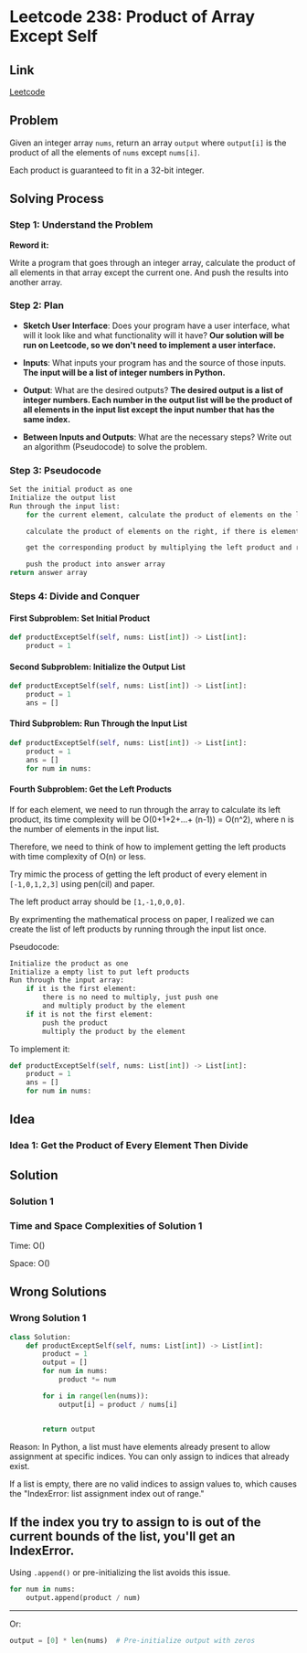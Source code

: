 # Leetcode 238: Product of Array Except Self

## Link
[Leetcode](https://leetcode.com/problems/product-of-array-except-self/)

## Problem
Given an integer array `nums`, return an array `output` where `output[i]` is the product of all the elements of `nums` except `nums[i]`.

Each product is guaranteed to fit in a 32-bit integer.


## Solving Process

### Step 1: Understand the Problem
**Reword it:** 

Write a program that goes through an integer array, calculate the product of all elements in that array except the current one. And push the results into another array.

### Step 2: Plan

- **Sketch User Interface**: Does your program have a user interface, what will it look like and what functionality will it have? **Our solution will be run on Leetcode, so we don't need to implement a user interface.**

- **Inputs**: What inputs your program has and the source of those inputs. **The input will be a list of integer numbers in Python.**

- **Output**: What are the desired outputs? **The desired output is a list of integer numbers. Each number in the output list will be the product of all elements in the input list except the input number that has the same index.**

- **Between Inputs and Outputs**: What are the necessary steps? Write out an algorithm (Pseudocode) to solve the problem.

### Step 3: Pseudocode

```Bash
Set the initial product as one
Initialize the output list
Run through the input list:
    for the current element, calculate the product of elements on the left, if there is element on the left

    calculate the product of elements on the right, if there is element on the right

    get the corresponding product by multiplying the left product and right product

    push the product into answer array
return answer array
```

### Steps 4: Divide and Conquer

#### **First Subproblem**: Set Initial Product
```Python
def productExceptSelf(self, nums: List[int]) -> List[int]:
    product = 1
```

#### **Second Subproblem**: Initialize the Output List
```Python
def productExceptSelf(self, nums: List[int]) -> List[int]:
    product = 1
    ans = []
```

#### **Third Subproblem**: Run Through the Input List
```Python
def productExceptSelf(self, nums: List[int]) -> List[int]:
    product = 1
    ans = []
    for num in nums:
```

#### **Fourth Subproblem**: Get the Left Products

If for each element, we need to run through the array to calculate its left product, its time complexity will be O(0+1+2+...+ (n-1)) = O(n^2), where n is the number of elements in the input list.

Therefore, we need to think of how to implement getting the left products with time complexity of O(n) or less.

Try mimic the process of getting the left product of every element in `[-1,0,1,2,3]` using pen(cil) and paper.

The left product array should be `[1,-1,0,0,0]`.

By exprimenting the mathematical process on paper, I realized we can create the list of left products by running through the input list once. 


Pseudocode:

```Bash
Initialize the product as one
Initialize a empty list to put left products
Run through the input array:
    if it is the first element:
        there is no need to multiply, just push one
        and multiply product by the element
    if it is not the first element:
        push the product
        multiply the product by the element
```
To implement it:

```Python
def productExceptSelf(self, nums: List[int]) -> List[int]:
    product = 1
    ans = []
    for num in nums:
```









## Idea

### Idea 1: Get the Product of Every Element Then Divide


## Solution

### Solution 1

### Time and Space Complexities of Solution 1
Time: O()

Space: O()


## Wrong Solutions

### Wrong Solution 1

```Python
class Solution:
    def productExceptSelf(self, nums: List[int]) -> List[int]:
        product = 1
        output = []
        for num in nums:
            product *= num

        for i in range(len(nums)):
            output[i] = product / nums[i]


        return output 
```
Reason: In Python, a list must have elements already present to allow assignment at specific indices. You can only assign to indices that already exist.

If a list is empty, there are no valid indices to assign values to, which causes the "IndexError: list assignment index out of range." 

If the index you try to assign to is out of the current bounds of the list, you'll get an IndexError.
---
Using `.append()` or pre-initializing the list avoids this issue.

```Python
for num in nums:
    output.append(product / num)
```
---
Or:
```Python
output = [0] * len(nums)  # Pre-initialize output with zeros
```
